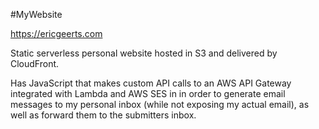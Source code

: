 #MyWebsite

https://ericgeerts.com

Static serverless personal website hosted in S3 and delivered by CloudFront.

Has JavaScript that makes custom API calls to an AWS API Gateway integrated with Lambda and AWS SES in in order to generate email messages to my personal inbox (while not exposing my actual email), as well as forward them to the submitters inbox.
